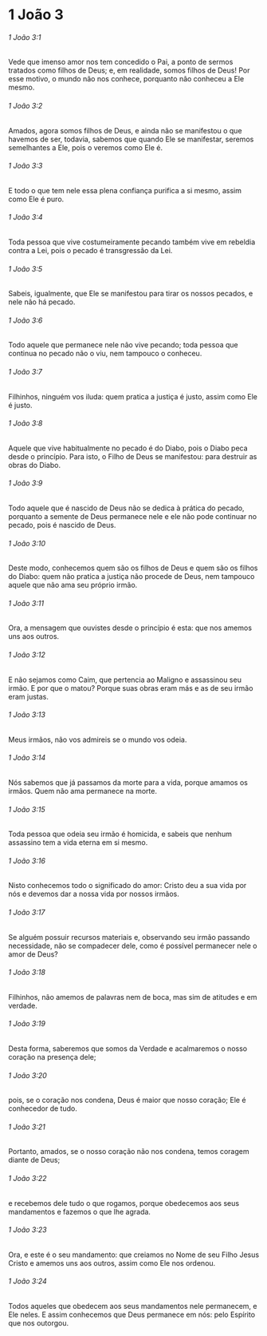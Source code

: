 # 1 João 3

###### 1 João 3:1

Vede que imenso amor nos tem concedido o Pai, a ponto de sermos tratados como filhos de Deus; e, em realidade, somos filhos de Deus! Por esse motivo, o mundo não nos conhece, porquanto não conheceu a Ele mesmo.

###### 1 João 3:2

Amados, agora somos filhos de Deus, e ainda não se manifestou o que havemos de ser, todavia, sabemos que quando Ele se manifestar, seremos semelhantes a Ele, pois o veremos como Ele é.

###### 1 João 3:3

E todo o que tem nele essa plena confiança purifica a si mesmo, assim como Ele é puro.

###### 1 João 3:4

Toda pessoa que vive costumeiramente pecando também vive em rebeldia contra a Lei, pois o pecado é transgressão da Lei.

###### 1 João 3:5

Sabeis, igualmente, que Ele se manifestou para tirar os nossos pecados, e nele não há pecado.

###### 1 João 3:6

Todo aquele que permanece nele não vive pecando; toda pessoa que continua no pecado não o viu, nem tampouco o conheceu.

###### 1 João 3:7

Filhinhos, ninguém vos iluda: quem pratica a justiça é justo, assim como Ele é justo.

###### 1 João 3:8

Aquele que vive habitualmente no pecado é do Diabo, pois o Diabo peca desde o princípio. Para isto, o Filho de Deus se manifestou: para destruir as obras do Diabo.

###### 1 João 3:9

Todo aquele que é nascido de Deus não se dedica à prática do pecado, porquanto a semente de Deus permanece nele e ele não pode continuar no pecado, pois é nascido de Deus.

###### 1 João 3:10

Deste modo, conhecemos quem são os filhos de Deus e quem são os filhos do Diabo: quem não pratica a justiça não procede de Deus, nem tampouco aquele que não ama seu próprio irmão.

###### 1 João 3:11

Ora, a mensagem que ouvistes desde o princípio é esta: que nos amemos uns aos outros.

###### 1 João 3:12

E não sejamos como Caim, que pertencia ao Maligno e assassinou seu irmão. E por que o matou? Porque suas obras eram más e as de seu irmão eram justas.

###### 1 João 3:13

Meus irmãos, não vos admireis se o mundo vos odeia.

###### 1 João 3:14

Nós sabemos que já passamos da morte para a vida, porque amamos os irmãos. Quem não ama permanece na morte.

###### 1 João 3:15

Toda pessoa que odeia seu irmão é homicida, e sabeis que nenhum assassino tem a vida eterna em si mesmo.

###### 1 João 3:16

Nisto conhecemos todo o significado do amor: Cristo deu a sua vida por nós e devemos dar a nossa vida por nossos irmãos.

###### 1 João 3:17

Se alguém possuir recursos materiais e, observando seu irmão passando necessidade, não se compadecer dele, como é possível permanecer nele o amor de Deus?

###### 1 João 3:18

Filhinhos, não amemos de palavras nem de boca, mas sim de atitudes e em verdade.

###### 1 João 3:19

Desta forma, saberemos que somos da Verdade e acalmaremos o nosso coração na presença dele;

###### 1 João 3:20

pois, se o coração nos condena, Deus é maior que nosso coração; Ele é conhecedor de tudo.

###### 1 João 3:21

Portanto, amados, se o nosso coração não nos condena, temos coragem diante de Deus;

###### 1 João 3:22

e recebemos dele tudo o que rogamos, porque obedecemos aos seus mandamentos e fazemos o que lhe agrada.

###### 1 João 3:23

Ora, e este é o seu mandamento: que creiamos no Nome de seu Filho Jesus Cristo e amemos uns aos outros, assim como Ele nos ordenou.

###### 1 João 3:24

Todos aqueles que obedecem aos seus mandamentos nele permanecem, e Ele neles. E assim conhecemos que Deus permanece em nós: pelo Espírito que nos outorgou.

